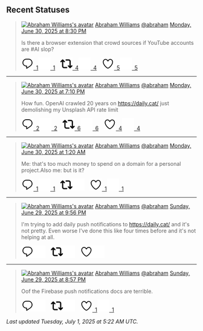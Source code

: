 ## Recent Statuses

> <a href="https://indieweb.social/@abraham"><img alt="Abraham Williams's avatar" src="https://cdn.masto.host/indiewebsocial/accounts/avatars/109/292/540/382/343/163/original/d00f2e03ce9c85b1.jpg" height="24" width="24" ></a> [Abraham Williams](https://indieweb.social/@abraham) [@abraham](https://indieweb.social/@abraham) [Monday, June 30, 2025 at 8:30 PM](https://indieweb.social/@abraham/114774209881482069)
>
> Is there a browser extension that crowd sources if YouTube accounts are #AI slop?
>
> [![Reply](./images/reply_light.svg#gh-light-mode-only "Reply")&ensp;1](https://indieweb.social/@abraham/114774209881482069#gh-light-mode-only)[![Reply](./images/reply.svg#gh-dark-mode-only "Reply")&ensp;1](https://indieweb.social/@abraham/114774209881482069#gh-dark-mode-only)&emsp;[![Boost](./images/retweet_light.svg#gh-light-mode-only "Boost")&ensp;4](https://indieweb.social/@abraham/114774209881482069#gh-light-mode-only)[![Boost](./images/retweet.svg#gh-dark-mode-only "Boost")&ensp;4](https://indieweb.social/@abraham/114774209881482069#gh-dark-mode-only)&emsp;[![Favorite](./images/like_light.svg#gh-light-mode-only "Favorite")&ensp;5](https://indieweb.social/@abraham/114774209881482069#gh-light-mode-only)[![Favorite](./images/like.svg#gh-dark-mode-only "Favorite")&ensp;5](https://indieweb.social/@abraham/114774209881482069#gh-dark-mode-only)


---

> <a href="https://indieweb.social/@abraham"><img alt="Abraham Williams's avatar" src="https://cdn.masto.host/indiewebsocial/accounts/avatars/109/292/540/382/343/163/original/d00f2e03ce9c85b1.jpg" height="24" width="24" ></a> [Abraham Williams](https://indieweb.social/@abraham) [@abraham](https://indieweb.social/@abraham) [Monday, June 30, 2025 at 7:10 PM](https://indieweb.social/@abraham/114773894915871403)
>
> How fun. OpenAI crawled 20 years on https://daily.cat/ just demolishing my Unsplash API rate limit
>
> [![Reply](./images/reply_light.svg#gh-light-mode-only "Reply")&ensp;2](https://indieweb.social/@abraham/114773894915871403#gh-light-mode-only)[![Reply](./images/reply.svg#gh-dark-mode-only "Reply")&ensp;2](https://indieweb.social/@abraham/114773894915871403#gh-dark-mode-only)&emsp;[![Boost](./images/retweet_light.svg#gh-light-mode-only "Boost")&ensp;6](https://indieweb.social/@abraham/114773894915871403#gh-light-mode-only)[![Boost](./images/retweet.svg#gh-dark-mode-only "Boost")&ensp;6](https://indieweb.social/@abraham/114773894915871403#gh-dark-mode-only)&emsp;[![Favorite](./images/like_light.svg#gh-light-mode-only "Favorite")&ensp;4](https://indieweb.social/@abraham/114773894915871403#gh-light-mode-only)[![Favorite](./images/like.svg#gh-dark-mode-only "Favorite")&ensp;4](https://indieweb.social/@abraham/114773894915871403#gh-dark-mode-only)


---

> <a href="https://indieweb.social/@abraham"><img alt="Abraham Williams's avatar" src="https://cdn.masto.host/indiewebsocial/accounts/avatars/109/292/540/382/343/163/original/d00f2e03ce9c85b1.jpg" height="24" width="24" ></a> [Abraham Williams](https://indieweb.social/@abraham) [@abraham](https://indieweb.social/@abraham) [Monday, June 30, 2025 at 1:20 AM](https://indieweb.social/@abraham/114769687077308409)
>
> Me: that&#39;s too much money to spend on a domain for a personal project.Also me: but is it?
>
> [![Reply](./images/reply_light.svg#gh-light-mode-only "Reply")&ensp;1](https://indieweb.social/@abraham/114769687077308409#gh-light-mode-only)[![Reply](./images/reply.svg#gh-dark-mode-only "Reply")&ensp;1](https://indieweb.social/@abraham/114769687077308409#gh-dark-mode-only)&emsp;[![Boost](./images/retweet_light.svg#gh-light-mode-only "Boost")](https://indieweb.social/@abraham/114769687077308409#gh-light-mode-only)[![Boost](./images/retweet.svg#gh-dark-mode-only "Boost")](https://indieweb.social/@abraham/114769687077308409#gh-dark-mode-only)&emsp;[![Favorite](./images/like_light.svg#gh-light-mode-only "Favorite")&ensp;1](https://indieweb.social/@abraham/114769687077308409#gh-light-mode-only)[![Favorite](./images/like.svg#gh-dark-mode-only "Favorite")&ensp;1](https://indieweb.social/@abraham/114769687077308409#gh-dark-mode-only)


---

> <a href="https://indieweb.social/@abraham"><img alt="Abraham Williams's avatar" src="https://cdn.masto.host/indiewebsocial/accounts/avatars/109/292/540/382/343/163/original/d00f2e03ce9c85b1.jpg" height="24" width="24" ></a> [Abraham Williams](https://indieweb.social/@abraham) [@abraham](https://indieweb.social/@abraham) [Sunday, June 29, 2025 at 9:56 PM](https://indieweb.social/@abraham/114768882972960099)
>
> I&#39;m trying to add daily push notifications to https://daily.cat/ and it&#39;s not pretty. Even worse I&#39;ve done this like four times before and it&#39;s not helping at all.
>
> [![Reply](./images/reply_light.svg#gh-light-mode-only "Reply")](https://indieweb.social/@abraham/114768882972960099#gh-light-mode-only)[![Reply](./images/reply.svg#gh-dark-mode-only "Reply")](https://indieweb.social/@abraham/114768882972960099#gh-dark-mode-only)&emsp;[![Boost](./images/retweet_light.svg#gh-light-mode-only "Boost")](https://indieweb.social/@abraham/114768882972960099#gh-light-mode-only)[![Boost](./images/retweet.svg#gh-dark-mode-only "Boost")](https://indieweb.social/@abraham/114768882972960099#gh-dark-mode-only)&emsp;[![Favorite](./images/like_light.svg#gh-light-mode-only "Favorite")](https://indieweb.social/@abraham/114768882972960099#gh-light-mode-only)[![Favorite](./images/like.svg#gh-dark-mode-only "Favorite")](https://indieweb.social/@abraham/114768882972960099#gh-dark-mode-only)


---

> <a href="https://indieweb.social/@abraham"><img alt="Abraham Williams's avatar" src="https://cdn.masto.host/indiewebsocial/accounts/avatars/109/292/540/382/343/163/original/d00f2e03ce9c85b1.jpg" height="24" width="24" ></a> [Abraham Williams](https://indieweb.social/@abraham) [@abraham](https://indieweb.social/@abraham) [Sunday, June 29, 2025 at 8:57 PM](https://indieweb.social/@abraham/114768651660972615)
>
> Oof the Firebase push notifications docs are terrible.
>
> [![Reply](./images/reply_light.svg#gh-light-mode-only "Reply")](https://indieweb.social/@abraham/114768651660972615#gh-light-mode-only)[![Reply](./images/reply.svg#gh-dark-mode-only "Reply")](https://indieweb.social/@abraham/114768651660972615#gh-dark-mode-only)&emsp;[![Boost](./images/retweet_light.svg#gh-light-mode-only "Boost")](https://indieweb.social/@abraham/114768651660972615#gh-light-mode-only)[![Boost](./images/retweet.svg#gh-dark-mode-only "Boost")](https://indieweb.social/@abraham/114768651660972615#gh-dark-mode-only)&emsp;[![Favorite](./images/like_light.svg#gh-light-mode-only "Favorite")&ensp;1](https://indieweb.social/@abraham/114768651660972615#gh-light-mode-only)[![Favorite](./images/like.svg#gh-dark-mode-only "Favorite")&ensp;1](https://indieweb.social/@abraham/114768651660972615#gh-dark-mode-only)


_Last updated Tuesday, July 1, 2025 at 5:22 AM UTC._
